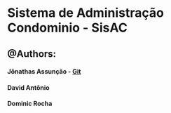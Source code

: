 # Sistema de Administração Condominio - **SisAC**    
## @Authors:

#### **Jônathas Assunção** - [Git](https://jonassuncao.github.io/)  

#### **David Antônio**  

#### **Dominic Rocha**  

